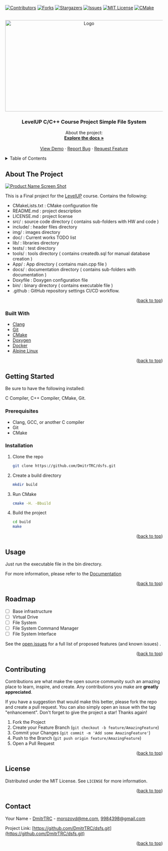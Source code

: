 <div id="top"></div>




<!-- PROJECT SHIELDS -->
<!--
*** I'm using markdown "reference style" links for readability.
*** Reference links are enclosed in brackets [ ] instead of parentheses ( ).
*** See the bottom of this document for the declaration of the reference variables
*** for contributors-url, forks-url, etc. This is an optional, concise syntax you may use.
*** https://www.markdownguide.org/basic-syntax/#reference-style-links
-->
[![Contributors][contributors-shield]][contributors-url]
[![Forks][forks-shield]][forks-url]
[![Stargazers][stars-shield]][stars-url]
[![Issues][issues-shield]][issues-url]
[![MIT License][license-shield]][license-url]
[![CMake][status-shield]][status-url]



<!-- PROJECT LOGO -->
<br />
<div align="center">
  <a href="https://github.com/DmitrTRC/dsfd.git">
    <img src="img/logo.webp" alt="Logo" width="520" height="292">
  </a>

<h3 align="center">LevelUP C/C++ Course Project Simple File System</h3>

  <p align="center">
    About the project:
    <br />
    <a href="https://github.com/DmitrTRC/dsfs/blob/testing/DoxyDoc/html/index.html"><strong>Explore the docs »</strong></a>
    <br />
    <br />
    <a href="https://github.com/DmitrTRC/dsfs.git">View Demo</a>
    ·
    <a href="https://github.com/DmitrTRC/dsfs.git/issues">Report Bug</a>
    ·
    <a href="https://github.com/DmitrTRC/dsfs.git/issues">Request Feature</a>
  </p>
</div>



<!-- TABLE OF CONTENTS -->
<details>
  <summary>Table of Contents</summary>
  <ol>
    <li>
      <a href="#about-the-project">About The Project</a>
      <ul>
        <li><a href="#built-with">Built With</a></li>
      </ul>
    </li>
    <li>
      <a href="#getting-started">Getting Started</a>
      <ul>
        <li><a href="#prerequisites">Prerequisites</a></li>
        <li><a href="#installation">Installation</a></li>
      </ul>
    </li>
    <li><a href="#usage">Usage</a></li>
    <li><a href="#roadmap">Roadmap</a></li>
    <li><a href="#contributing">Contributing</a></li>
    <li><a href="#license">License</a></li>
    <li><a href="#contact">Contact</a></li>
    <li><a href="#acknowledgments">Acknowledgments</a></li>
  </ol>
</details>



<!-- ABOUT THE PROJECT -->

## About The Project

[![Product Name Screen Shot][product-screenshot]](https://https://levelp.ru)

This is a Final project for
the [LevelUP](https://levelp.ru/courses/programmirovanie/fundamentals-of-programming-c-level-1/)
course.
Contains the following:

* CMakeLists.txt : CMake configuration file
* README.md : project description
* LICENSE.md : project license
* src/ : source code directory  ( contains sub-folders with HW and code )
* include/ : header files directory
* img/ : images directory
* doc/ : Current works TODO list
* lib/ : libraries directory
* tests/ : test directory
* tools/ : tools directory ( contains createdb.sql for manual database creation )
* App/ : App directory ( contains main.cpp file )
* docs/ : documentation directory ( contains sub-folders with documentation )
* Doxyfile : Doxygen configuration file
* bin/ : binary directory ( contains executable file )
* .github : GitHub repository settings CI/CD workflow.

<p align="right">(<a href="#top">back to top</a>)</p>

### Built With

* [Clang](https://clang.llvm.org/)
* [Git](https://git-scm.com/)
* [CMake](https://cmake.org/)
* [Doxygen](https://www.doxygen.nl/index.html)
* [Docker](https://www.docker.com/)
* [Alpine Linux](https://alpinelinux.org/)

<p align="right">(<a href="#top">back to top</a>)</p>



<!-- GETTING STARTED -->

## Getting Started

Be sure to have the following installed:

C Compiler, C++ Compiler, CMake, Git.

### Prerequisites

* Clang, GCC, or another C compiler
* Git
* CMake

### Installation

1. Clone the repo
   ```sh
   git clone https://github.com/DmitrTRC/dsfs.git
   ```

2. Create a build directory
   ```sh
   mkdir build
   ```
3. Run CMake
   ```sh
   cmake -H. -Bbuild
   ```
4. Build the project
   ```sh
   cd build
   make
   ```

<p align="right">(<a href="#top">back to top</a>)</p>



<!-- USAGE EXAMPLES -->

## Usage

Just run the executable file in the bin directory.

For more information, please refer to
the [Documentation](https://dmitrtrc.github.io/dsfs/)

<p align="right">(<a href="#top">back to top</a>)</p>



<!-- ROADMAP -->

## Roadmap

- [ ] Base infrastructure
- [ ] Virtual Drive
- [ ] File System
- [ ] File System Command Manager
- [ ] File System Interface

See the [open issues](https://github.com/DmitrTRC/dsfs/issues) for a full list of proposed features (and
known issues)
.

<p align="right">(<a href="#top">back to top</a>)</p>



<!-- CONTRIBUTING -->

## Contributing

Contributions are what make the open source community such an amazing place to learn, inspire, and create. Any
contributions you make are **greatly appreciated**.

If you have a suggestion that would make this better, please fork the repo and create a pull request. You can also
simply open an issue with the tag "enhancement". Don't forget to give the project a star! Thanks again!

1. Fork the Project
2. Create your Feature Branch (`git checkout -b feature/AmazingFeature`)
3. Commit your Changes (`git commit -m 'Add some AmazingFeature'`)
4. Push to the Branch (`git push origin feature/AmazingFeature`)
5. Open a Pull Request

<p align="right">(<a href="#top">back to top</a>)</p>



<!-- LICENSE -->

## License

Distributed under the MIT License. See `LICENSE` for more information.

<p align="right">(<a href="#top">back to top</a>)</p> 



<!-- CONTACT -->

## Contact

Your Name - [DmitrTRC](https://twitter.com/twitter_handle) - morozovd@me.com, 9984398@gmail.com

Project Link: [https://github.com/DmitrTRC/dsfs.git](https://github.com/DmitrTRC/dsfs.git)

<p align="right">(<a href="#top">back to top</a>)</p>






<!-- MARKDOWN LINKS & IMAGES -->
<!-- https://www.markdownguide.org/basic-syntax/#reference-style-links -->

[contributors-shield]: https://img.shields.io/github/contributors/DmitrTRC/dsfs.svg?style=for-the-badge

[contributors-url]: https://github.com/DmitrTRC/dsfs/graphs/contributors

[forks-shield]: https://img.shields.io/github/forks/DmitrTRC/dsfs?style=for-the-badge

[forks-url]: https://github.com/github_username/dsfs/network/members

[stars-shield]: https://img.shields.io/github/stars/DmitrTRC/dsfs.svg?style=for-the-badge

[stars-url]: https://github.com/DmitrTRC/dsfs/stargazers

[issues-shield]: https://img.shields.io/github/issues/DmitrTRC/dsfs?style=for-the-badge

[issues-url]: https://github.com/DmitrTRC/dsfs/issues

[license-shield]: https://img.shields.io/github/license/DmitrTRC/dsfs?style=for-the-badge

[license-url]: https://github.com/DmitrTRC/dsfs/blob/main/LICENSE

[product-screenshot]: img/Struct.svg

[status-url]: https://github.com/DmitrTRC/dsfs/actions/workflows/CMake.yml/badge.svghttps://github.com/DmitrTRC/dsfs/actions/workflows/CMake

[status-shield]: https://img.shields.io/github/workflow/status/DmitrTRC/dsfs/CMake?style=for-the-badge

